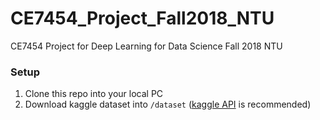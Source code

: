 # CE7454_Project_Fall2018_NTU
CE7454 Project for Deep Learning for Data Science  Fall 2018 NTU 


### Setup

1. Clone this repo into your local PC
2. Download kaggle dataset into `/dataset` ([kaggle API](https://github.com/Kaggle/kaggle-api) is recommended)
